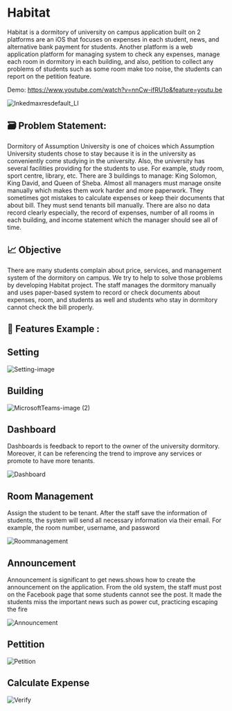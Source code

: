 # Habitat 
Habitat is a dormitory of university on campus application built on 2 platforms are an iOS that focuses on expenses in each student, news, and alternative bank payment for students. Another platform is a web application platform for managing system to check any expenses, manage each room in dormitory in each building, and also, petition to collect any problems of students such as some room make too noise, the students can report on the petition feature.

 Demo: https://www.youtube.com/watch?v=nnCw-ifRU1o&feature=youtu.be

![Inkedmaxresdefault_LI](https://user-images.githubusercontent.com/74519762/166905340-20a8d08a-22a6-4434-99f8-537bfc8dc6fc.jpg)

## 🗃️ Problem Statement: 
Dormitory of Assumption University is one of choices which Assumption University students chose to stay because it is in the university as conveniently come studying in the university. Also, the university has several facilities providing for the students to use. For example, study room, sport centre, library, etc. There are 3 buildings to manage: King Solomon, King David, and Queen of Sheba. Almost all managers must manage onsite manually which makes them work harder and more paperwork. They sometimes got mistakes to calculate expenses or keep their documents that about bill. They must send tenants bill manually. There are also no data record clearly especially, the record of expenses, number of all rooms in each building, and income statement which the manager should see all of time.

## 📈 Objective
There are many students complain about price, services, and management system of the dormitory on campus. We try to help to solve those problems by developing Habitat project. The staff manages the dormitory manually and uses paper-based system to record or check documents about expenses, room, and students as well and students who stay in dormitory cannot check the bill properly.

## 💎 Features Example :

## Setting
![Setting-image](https://user-images.githubusercontent.com/74519762/151738970-a868beb6-8225-42d4-8183-dc2545e09d22.png)

## Building
![MicrosoftTeams-image (2)](https://user-images.githubusercontent.com/74519762/177474167-543ff28f-7cf4-4866-8120-57225626761b.png)

## Dashboard 
Dashboards is feedback to report to the owner of the university dormitory. Moreover, it can be referencing the trend to improve any services or promote to have more tenants.

![Dashboard](https://user-images.githubusercontent.com/74519762/154226706-4e121fe6-f986-49f9-8bf2-eecdbfe9b8db.png)

## Room Management
Assign the student to be tenant. After the staff save the information of students, the system will send all necessary information via their email. For example, the room number, username, and password

![Roommanagement](https://user-images.githubusercontent.com/74519762/151739449-dd493636-3f00-404b-a41e-d8e5287931e7.png)

## Announcement
Announcement is significant to get news.shows how to create the announcement on the application. From the old system, the staff must post on the Facebook page that  some students cannot see the post. It made the students miss the important news such as power cut, practicing escaping the fire
 
![Announcement](https://user-images.githubusercontent.com/74519762/151741387-ca11bb38-2b0d-476f-bf9b-2bdf7e17db59.png)

## Pettition
![Petition](https://user-images.githubusercontent.com/74519762/166903786-65af1861-3346-4438-a3f7-739ae23a903f.png)

## Calculate Expense
![Verify](https://user-images.githubusercontent.com/74519762/166904469-142d9c23-8ae1-400e-86aa-bb3538ce710f.png)


